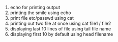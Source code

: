 1. echo for printing output
2. printing the smile using echo
3. print file etc/passwd using cat
4. printing out two file at once using cat file1 / file2
5. displaying last 10 lines of file using tail file name
6. displaying first 10 by default using head filename
